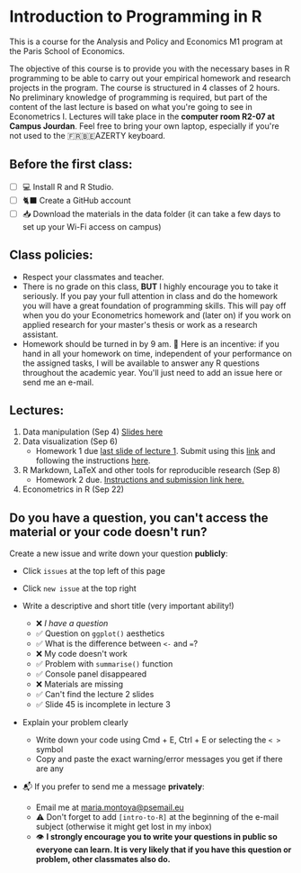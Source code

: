 # Introduction to Programming in R
This is a course for the Analysis and Policy and Economics M1 program at the Paris School of Economics.

The objective of this course is to provide you with the necessary bases in R programming to be able to carry out your empirical homework and research projects in the program. The course is structured in 4 classes of 2 hours. No preliminary knowledge of programming is required, but part of the content of the last lecture is based on what you're going to see in Econometrics I. Lectures will take place in the **computer room R2-07 at Campus Jourdan**. Feel free to bring your own laptop, especially if you're not used to the 🇫🇷🇧🇪AZERTY keyboard. 

## Before the first class:
- [ ] 💻 Install R and R Studio.
- [ ] 🐈‍⬛ Create a GitHub account
- [ ] 📥 Download the materials in the data folder (it can take a few days to set up your Wi-Fi access on campus) 

## Class policies:
- Respect your classmates and teacher. 
- There is no grade on this class, **BUT** I highly encourage you to take it seriously. If you pay your full attention in class and do the homework you will have a great foundation of programming skills. This will pay off when you do your Econometrics homework and (later on) if you work on applied research for your master's thesis or work as a research assistant.
- Homework should be turned in by 9 am. 🍬 Here is an incentive: if you hand in all your homework on time, independent of your performance on the assigned tasks, I will be available to answer any R questions throughout the academic year. You'll just need to add an issue here or send me an e-mail.

## Lectures:
1. Data manipulation (Sep 4)
       [Slides here](https://github.com/mariamontoyaa/2023-intro-to-R-public/blob/d22d568bf491066d70795a6b56f135c56f0da546/slides/01_data-manipulation-noanswers.html) 
3. Data visualization (Sep 6)
    - Homework 1 due [last slide of lecture 1](https://github.com/mariamontoyaa/2023-intro-to-R-public/blob/d22d568bf491066d70795a6b56f135c56f0da546/slides/01_data-manipulation-noanswers.html). Submit using this [link](https://classroom.github.com/a/kGB7qVRf) and following the instructions [here](https://www.youtube.com/watch?v=O0XcZ-c_oF8). 
4. R Markdown, LaTeX and other tools for reproducible research (Sep 8)
    - Homework 2 due. [Instructions and submission link here.](https://classroom.github.com/a/VrRecub6) 
5. Econometrics in R (Sep 22) 

## Do you have a question, you can't access the material or your code doesn't run?
Create a new issue and write down your question **publicly**: 
- Click `issues` at the top left of this page
- Click `new issue` at the top right
- Write a descriptive and short title (very important ability!)
    - ❌ _I have a question_
    - ✅ Question on `ggplot()` aesthetics
    - ✅ What is the difference between `<-` and `=`?
    - ❌ My code doesn't work
    - ✅ Problem with `summarise()` function
    - ✅ Console panel disappeared
    - ❌ Materials are missing
    - ✅ Can't find the lecture 2 slides
    - ✅ Slide 45 is incomplete in lecture 3
- Explain your problem clearly
    - Write down your code using Cmd + E,  Ctrl + E or selecting the `< >` symbol
    - Copy and paste the exact warning/error messages you get if there are any
      
- 📬 If you prefer to send me a message **privately**:
    - Email me at maria.montoya@psemail.eu
    - ⚠️ Don't forget to add `[intro-to-R]` at the beginning of the e-mail subject (otherwise it might get lost in my inbox)
    - 👁️ **I strongly encourage you to write your questions in public so everyone can learn. It is very likely that if you have this question or problem, other classmates also do.**
  
